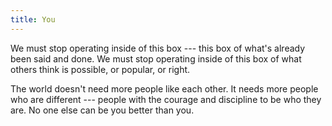 ```yaml
---
title: You
---
```


We must stop operating inside of this box --- this box of what's already been said and done. We must stop operating inside of this box of what others think is possible, or popular, or right.

The world doesn't need more people like each other. It needs more people who are different --- people with the courage and discipline to be who they are. No one else can be you better than you.
